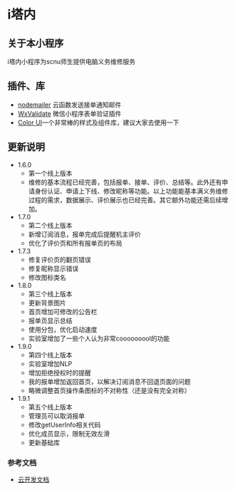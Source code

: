 # i塔内

## 关于本小程序
i塔内小程序为scnu师生提供电脑义务维修服务

## 插件、库
- [nodemailer](https://github.com/nodemailer/nodemailer) 云函数发送接单通知邮件
- [WxValidate](https://github.com/wux-weapp/wx-extend/blob/master/docs/components/validate.md) 微信小程序表单验证插件
- [Color UI](https://github.com/weilanwl/ColorUI)一个非常棒的样式及组件库，建议大家去使用一下

## 更新说明
- 1.6.0 
    - 第一个线上版本
    - 维修的基本流程已经完善，包括报单、接单、评价、总结等。此外还有申请身份认证、申请上下线、修改昵称等功能。以上功能能基本满义务维修过程的需求，数据展示、评价展示也已经完善。其它额外功能还需后续增加。
- 1.7.0
    - 第二个线上版本
    - 新增订阅消息，报单完成后提醒机主评价
    - 优化了评价页和所有报单页的布局
- 1.7.3
    - 修复评价页的翻页错误
    - 修复昵称显示错误
    - 修改图标类名
- 1.8.0
    - 第三个线上版本
    - 更新背景图片
    - 首页增加可修改的公告栏
    - 报单页显示总结
    - 使用分包，优化启动速度
    - 实验室增加了一些个人认为非常cooooooool的功能
- 1.9.0
    - 第四个线上版本
    - 实验室增加NLP
    - 增加拒绝授权时的提醒
    - 我的报单增加返回首页，以解决订阅消息不回退页面的问题
    - 略微调整首页操作条图标的不对称性（还是没有完全对称）
- 1.9.1
    - 第五个线上版本
    - 管理员可以取消报单
    - 修改getUserInfo相关代码
    - 优化成员显示，限制无效左滑
    - 更新基础库


### 参考文档

- [云开发文档](https://developers.weixin.qq.com/miniprogram/dev/wxcloud/basis/getting-started.html)

